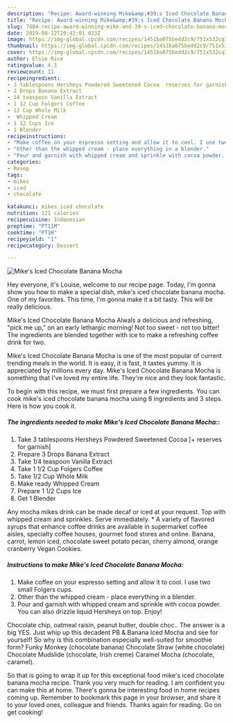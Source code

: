 ```yaml
---
description: "Recipe: Award-winning Mike&amp;#39;s Iced Chocolate Banana Mocha"
title: "Recipe: Award-winning Mike&amp;#39;s Iced Chocolate Banana Mocha"
slug: 7484-recipe-award-winning-mike-and-39-s-iced-chocolate-banana-mocha
date: 2019-08-12T20:42:01.023Z
image: https://img-global.cpcdn.com/recipes/1451ba075bedd2c9/751x532cq70/mikes-iced-chocolate-banana-mocha-recipe-main-photo.jpg
thumbnail: https://img-global.cpcdn.com/recipes/1451ba075bedd2c9/751x532cq70/mikes-iced-chocolate-banana-mocha-recipe-main-photo.jpg
cover: https://img-global.cpcdn.com/recipes/1451ba075bedd2c9/751x532cq70/mikes-iced-chocolate-banana-mocha-recipe-main-photo.jpg
author: Elsie Rice
ratingvalue: 4.1
reviewcount: 11
recipeingredient:
- 3 tablespoons Hersheys Powdered Sweetened Cocoa  reserves for garnish
- 3 Drops Banana Extract
- 14 teaspoon Vanilla Extract
- 1 12 Cup Folgers Coffee
- 12 Cup Whole Milk
-  Whipped Cream
- 1 12 Cups Ice
- 1 Blender
recipeinstructions:
- "Make coffee on your espresso setting and allow it to cool. I use two small Folgers cups."
- "Other than the whipped cream - place everything in a blender."
- "Pour and garnish with whipped cream and sprinkle with cocoa powder. You can also drizzle liquid Hersheys on top. Enjoy!"
categories:
- Resep
tags:
- mikes
- iced
- chocolate

katakunci: mikes iced chocolate
nutrition: 121 calories
recipecuisine: Indonesian
preptime: "PT11M"
cooktime: "PT1H"
recipeyield: "1"
recipecategory: Dessert

---
```



![Mike&#39;s Iced Chocolate Banana Mocha](https://img-global.cpcdn.com/recipes/1451ba075bedd2c9/751x532cq70/mikes-iced-chocolate-banana-mocha-recipe-main-photo.jpg)

Hey everyone, it's Louise, welcome to our recipe page. Today, I'm gonna show you how to make a special dish, mike&#39;s iced chocolate banana mocha. One of my favorites. This time, I'm gonna make it a bit tasty. This will be really delicious.

Mike&#39;s Iced Chocolate Banana Mocha Alwals a delicious and refreshing, &#34;pick me up,&#34; on an early lethargic morning! Not too sweet - not too bitter! The ingredients are blended together with ice to make a refreshing coffee drink for two.

Mike&#39;s Iced Chocolate Banana Mocha is one of the most popular of current trending meals in the world. It is easy, it is fast, it tastes yummy. It is appreciated by millions every day. Mike&#39;s Iced Chocolate Banana Mocha is something that I've loved my entire life. They're nice and they look fantastic.


To begin with this recipe, we must first prepare a few ingredients. You can cook mike&#39;s iced chocolate banana mocha using 8 ingredients and 3 steps. Here is how you cook it.

##### The ingredients needed to make Mike&#39;s Iced Chocolate Banana Mocha::

1. Take 3 tablespoons Hersheys Powdered Sweetened Cocoa [+ reserves for garnish]
1. Prepare 3 Drops Banana Extract
1. Take 1/4 teaspoon Vanilla Extract
1. Take 1 1/2 Cup Folgers Coffee
1. Take 1/2 Cup Whole Milk
1. Make ready  Whipped Cream
1. Prepare 1 1/2 Cups Ice
1. Get 1 Blender


Any mocha mikes drink can be made decaf or iced at your request. Top with whipped cream and sprinkles. Serve immediately. * A variety of flavored syrups that enhance coffee drinks are available in supermarket coffee aisles, specialty coffee houses, gourmet food stores and online. Banana, carrot, lemon iced, chocolate sweet potato pecan, cherry almond, orange cranberry Vegan Cookies. 

##### Instructions to make Mike&#39;s Iced Chocolate Banana Mocha:

1. Make coffee on your espresso setting and allow it to cool. I use two small Folgers cups.
1. Other than the whipped cream - place everything in a blender.
1. Pour and garnish with whipped cream and sprinkle with cocoa powder. You can also drizzle liquid Hersheys on top. Enjoy!


Chocolate chip, oatmeal raisin, peanut butter, double choc.. The answer is a big YES. Just whip up this decadent PB &amp; Banana Iced Mocha and see for yourself! So why is this combination especially well-suited for smoothie form? Funky Monkey (chocolate banana) Chocolate Straw (white chocolate) Chocolate Mudslide (chocolate, Irish creme) Caramel Mocha (chocolate, caramel). 

So that is going to wrap it up for this exceptional food mike&#39;s iced chocolate banana mocha recipe. Thank you very much for reading. I am confident you can make this at home. There's gonna be interesting food in home recipes coming up. Remember to bookmark this page in your browser, and share it to your loved ones, colleague and friends. Thanks again for reading. Go on get cooking!

